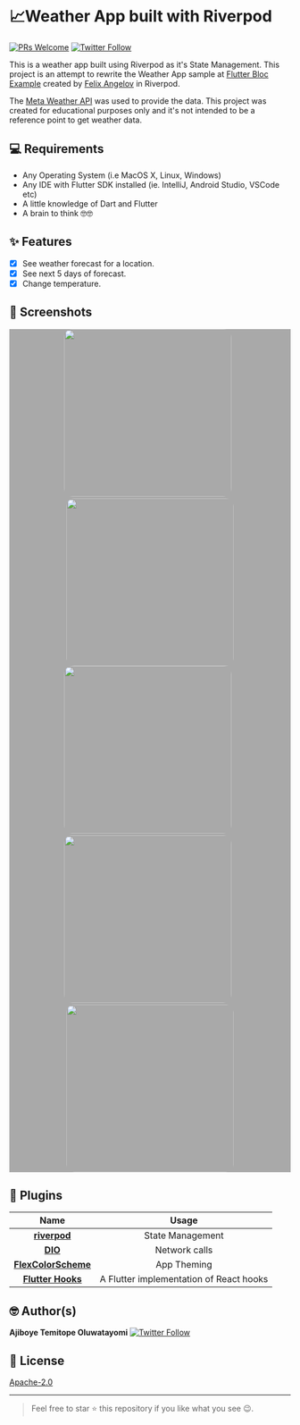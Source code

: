 # 📈Weather App built with Riverpod

[![PRs Welcome](https://img.shields.io/badge/PRs-welcome-brightgreen.svg?style=flat-square)](http://makeapullrequest.com) [![Twitter Follow](https://img.shields.io/twitter/follow/olu_tayormi?label=Follow&style=social)](https://twitter.com/olu_tayormi)

This is a weather app built using Riverpod as it's State Management. This project is an attempt to rewrite the Weather App sample at [Flutter Bloc Example](https://bloclibrary.dev/#/flutterweathertutorial) created by [Felix Angelov](https://github.com/felangel) in Riverpod.

The [Meta Weather API](https://www.metaweather.com) was used to provide the data.
This project was created for educational purposes only and it's not intended to be a reference point to get weather data.

## 💻 Requirements

* Any Operating System (i.e MacOS X, Linux, Windows)
* Any IDE with Flutter SDK installed (ie. IntelliJ, Android Studio, VSCode etc)
* A little knowledge of Dart and Flutter
* A brain to think 🤓🤓

## ✨ Features

* [x] See weather forecast for a location.
* [x] See next 5 days of forecast.
* [x] Change temperature.

## 📸 Screenshots

<div style="background-color:rgb(169,169,169); text-align:center">
<img src="screenshots/ss1.png" width="300" style="border-radius: 15px">
&nbsp;
<img src="screenshots/ss2.png" width="300" style="border-radius: 15px">
</div>

<div style="background-color:rgb(169,169,169); text-align:center">
<img src="screenshots/ss3.png" width="300" style="border-radius: 15px">
&nbsp;
<img src="screenshots/ss4.png" width="300" style="border-radius: 15px">
&nbsp;
<img src="screenshots/ss5.png" width="300" style="border-radius: 15px">
</div>

## 🔌 Plugins

| Name | Usage |
|:------:|:-------:|
|[**riverpod**](https://pub.dev/packages/riverpod)| State Management|
|[**DIO**](https://pub.dev/packages/dio)| Network calls|
|[**FlexColorScheme**](https://pub.dev/packages/flex_color_scheme)| App Theming|
|[**Flutter Hooks**](https://pub.dev/packages/flutter_hooks)| A Flutter implementation of React hooks|

## 🤓 Author(s)

**Ajiboye Temitope Oluwatayomi** [![Twitter Follow](https://img.shields.io/twitter/follow/olu_tayormi?label=Follow&style=social)](https://twitter.com/olu_tayormi)

## 🔖 License

[Apache-2.0](https://github.com/tayormi/covid_tracker/blob/master/LICENSE)

***
> Feel free to star ⭐ this repository if you like what you see 😉.
